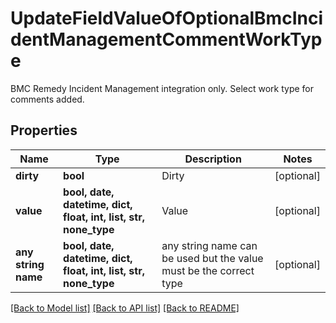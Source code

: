 # UpdateFieldValueOfOptionalBmcIncidentManagementCommentWorkType

BMC Remedy Incident Management integration only.  Select work type for comments added.

## Properties
Name | Type | Description | Notes
------------ | ------------- | ------------- | -------------
**dirty** | **bool** | Dirty | [optional] 
**value** | **bool, date, datetime, dict, float, int, list, str, none_type** | Value | [optional] 
**any string name** | **bool, date, datetime, dict, float, int, list, str, none_type** | any string name can be used but the value must be the correct type | [optional]

[[Back to Model list]](../README.md#documentation-for-models) [[Back to API list]](../README.md#documentation-for-api-endpoints) [[Back to README]](../README.md)



